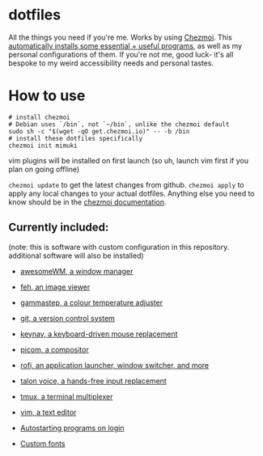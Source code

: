 # dotfiles
All the things you need if you're me. Works by using [Chezmoi](https://github.com/twpayne/chezmoi). This [automatically installs some essential + useful programs](https://github.com/mimuki/dotfiles/blob/main/run_onchange_install-packages.sh), as well as my personal configurations of them. If you're not me, good luck- it's all bespoke to my weird accessibility needs and personal tastes.

# How to use
```
# install chezmoi
# Debian uses `/bin`, not `~/bin`, unlike the chezmoi default
sudo sh -c "$(wget -qO get.chezmoi.io)" -- -b /bin
# install these dotfiles specifically
chezmoi init mimuki
```
vim plugins will be installed on first launch (so uh, launch vim first if you plan on going offline)

`chezmoi update` to get the latest changes from github. `chezmoi apply` to apply any local changes to your actual dotfiles. Anything else you need to know should be in the [chezmoi documentation](https://www.chezmoi.io/quick-start/#next-steps).

## Currently included:
(note: this is software with custom configuration in this repository. additional software will also be installed)
- [awesomeWM, a window manager](https://github.com/awesomeWM/awesome)
- [feh, an image viewer](https://github.com/derf/feh)
- [gammastep, a colour temperature adjuster](https://gitlab.com/chinstrap/gammastep) 
- [git, a version control system](https://github.com/git/git)
- [keynav, a keyboard-driven mouse replacement](https://github.com/jordansissel/keynav)
- [picom, a compositor](https://github.com/yshui/picom)
- [rofi, an application launcher, window switcher, and more](https://github.com/davatorium/rofi)
- [talon voice, a hands-free input replacement](https://talonvoice.com)
- [tmux, a terminal multiplexer](https://github.com/tmux/tmux)
- [vim, a text editor](https://github.com/vim/vim)

- [Autostarting programs on login](https://github.com/mimuki/dotfiles/blob/main/dot_xprofile.tmpl)
- [Custom fonts](https://github.com/mimuki/dotfiles/tree/main/dot_local/share/fonts)
